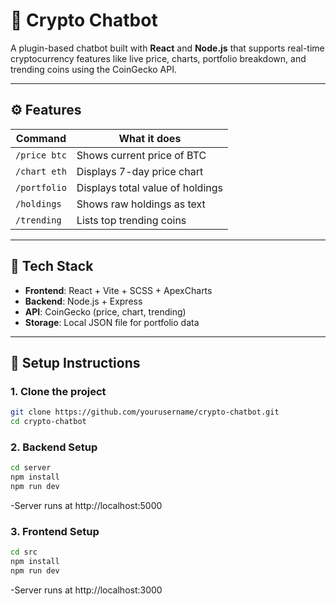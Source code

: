 # 💬 Crypto Chatbot

A plugin-based chatbot built with **React** and **Node.js** that supports real-time cryptocurrency features like live price, charts, portfolio breakdown, and trending coins using the CoinGecko API.

---

## ⚙️ Features

| Command      | What it does                     |
| ------------ | -------------------------------- |
| `/price btc` | Shows current price of BTC       |
| `/chart eth` | Displays 7-day price chart       |
| `/portfolio` | Displays total value of holdings |
| `/holdings`  | Shows raw holdings as text       |
| `/trending`  | Lists top trending coins         |

---

## 🧱 Tech Stack

- **Frontend**: React + Vite + SCSS + ApexCharts
- **Backend**: Node.js + Express
- **API**: CoinGecko (price, chart, trending)
- **Storage**: Local JSON file for portfolio data

---

## 🔧 Setup Instructions

### 1. Clone the project

```bash
git clone https://github.com/yourusername/crypto-chatbot.git
cd crypto-chatbot
```

### 2. Backend Setup

```bash
cd server
npm install
npm run dev
```

-Server runs at http://localhost:5000

### 3. Frontend Setup

```bash
cd src
npm install
npm run dev
```

-Server runs at http://localhost:3000
